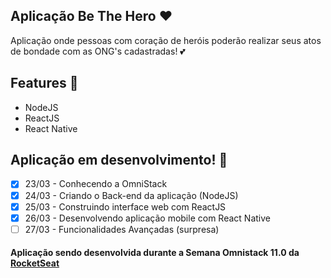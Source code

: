
## Aplicação Be The Hero :heart:
Aplicação onde pessoas com coração de heróis poderão realizar seus atos de bondade com as ONG's cadastradas! :two_hearts:

## Features :wrench:
- NodeJS
- ReactJS
- React Native

## Aplicação em desenvolvimento! :hammer:
* [x] 23/03 - Conhecendo a OmniStack
* [x] 24/03 - Criando o Back-end da aplicação (NodeJS)
* [x] 25/03 - Construindo interface web com ReactJS
* [x] 26/03 - Desenvolvendo aplicação mobile com React Native
* [ ] 27/03 - Funcionalidades Avançadas (surpresa)

#### Aplicação sendo desenvolvida durante a Semana Omnistack 11.0 da [RocketSeat](https://github.com/Rocketseat)
